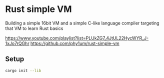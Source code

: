# Rust simple VM

Building a simple 16bit VM and a simple C-like language compiler targeting that VM to learn Rust basics

https://www.youtube.com/playlist?list=PLUkZG7_4JtUL22HycWYR_J-1xJo7rQGhr
https://github.com/phy1um/rust-simple-vm

## Setup

```sh
cargo init --lib
```